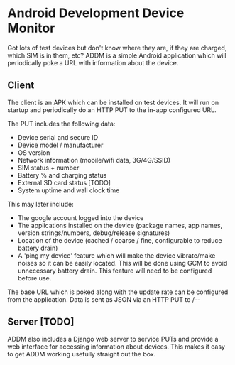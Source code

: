 Android Development Device Monitor
==================================

Got lots of test devices but don't know where they are, if they are charged, which SIM is in them, etc? ADDM is a simple Android application which will periodically poke a URL with information about the device.

Client
------
The client is an APK which can be installed on test devices. It will run on startup and periodically do an HTTP PUT to the in-app configured URL.

The PUT includes the following data:
- Device serial and secure ID
- Device model / manufacturer
- OS version
- Network information (mobile/wifi data, 3G/4G/SSID)
- SIM status + number
- Battery % and charging status
- External SD card status [TODO]
- System uptime and wall clock time

This may later include:
- The google account logged into the device
- The applications installed on the device (package names, app names, version strings/numbers, debug/release signatures)
- Location of the device (cached / coarse / fine, configurable to reduce battery drain)
- A 'ping my device' feature which will make the device vibrate/make noises so it can be easily located. This will be done using GCM to avoid unnecessary battery drain. This feature will need to be configured before use.

The base URL which is poked along with the update rate can be configured from the application. Data is sent as JSON via an HTTP PUT to <base url>/<device serial>--<device secure id>

Server [TODO]
------
ADDM also includes a Django web server to service PUTs and provide a web interface for accessing information about devices. This makes it easy to get ADDM working usefully straight out the box.

